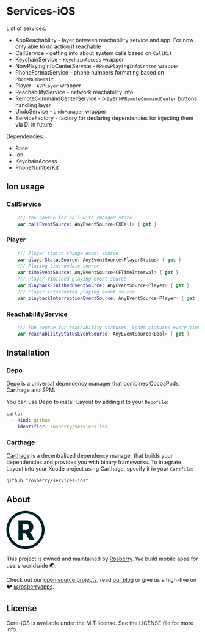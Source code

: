 # Services-iOS

List of services:
- AppReachability - layer between reachability service and app. For now only able to do action if reachable
- CallService - getting info about system calls based on `CallKit`
- KeychainService - `KeychainAccess` wrapper
- NowPlayingInfoCenterService - `MPNowPlayingInfoCenter` wrapper
- PhoneFormatService - phone numbers formating based on `PhoneNumberKit`
- Player - `AVPlayer` wrapper
- ReachabilityService - network reachability info
- RemoteCommandCenterService - player `MPRemoteCommandCenter` buttons handling layer
- UndoService - `UndoManager` wrapper
- ServiceFactory - factory for declaring dependencies for injecting them via DI in future

Dependencies:
- Base
- Ion
- KeychainAccess
- PhoneNumberKit

## Ion usage

### CallService

```swift
    /// The source for call with changed state.
    var callEventSource: AnyEventSource<CXCall> { get }
```

### Player

```swift
    /// Player status change event source
    var playerStatusSource: AnyEventSource<PlayerStatus> { get }
    /// Playing time update source
    var timeEventSource: AnyEventSource<CFTimeInterval> { get }
    /// Player finished playing event source
    var playbackFinishedEventSource: AnyEventSource<Player> { get }
    /// Player interrupted playing event source
    var playbackInterruptionEventSource: AnyEventSource<Player> { get }
```

### ReachabilityService

```swift
    /// The source for reachability statuses. Sends statuses every time the connection status changes.
    var reachabilityStatusEventSource: AnyEventSource<Bool> { get }
```


## Installation

### Depo

[Depo](https://github.com/rosberry/depo) is a universal dependency manager that combines CocoaPods, Carthage and SPM.

You can use Depo to install Layout by adding it to your `Depofile`:
```yaml
carts:
  - kind: github
    identifier: rosberry/services-ios
```

### Carthage

[Carthage](https://github.com/Carthage/Carthage) is a decentralized dependency manager that builds your dependencies and provides you with binary frameworks. To integrate Layout into your Xcode project using Carthage, specify it in your `Cartfile`:

```ogdl
github "rosberry/services-ios"
```

## About

<img src="https://github.com/rosberry/Foundation/blob/master/Assets/full_logo.png?raw=true" height="100" />

This project is owned and maintained by [Rosberry](http://rosberry.com). We build mobile apps for users worldwide 🌏.

Check out our [open source projects](https://github.com/rosberry), read [our blog](https://medium.com/@Rosberry) or give us a high-five on 🐦 [@rosberryapps](http://twitter.com/RosberryApps).

## License

Core-iOS is available under the MIT license. See the LICENSE file for more info.
